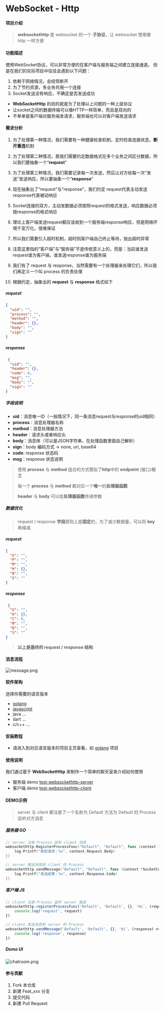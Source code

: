 # WebSocket - Http

#### 项目介绍

> **websockethttp** 是 websocket 的一个 **子协议**，让 websocket 使用像 http 一样方便

#### 功能描述

使用WebSocket协议，可以非常方便的在客户端与服务端之间建立连接通道。 但是在我们的实际项目中往往会遇到以下问题：

1. 依赖于网络情况，会经常断开
2. 为了节约资源，多业务共用一个连接
3. Socket发送没有响应，不确定是否发送成功

- **WebSocketHttp** 的目的就是为了处理以上问题的一种上层协议
- 让socket之间的数据传输可以像HTTP一样简单，而且是双向的
- 不单单是客户端对服务端发请求，服务端也可以对客户端发送请求

#### 需求分析

1. 为了处理第一种情况，我们需要有一种健康检查机制，定时检查连接状态，**断开重连**机制


2. 为了处理第二种情况，那我们需要约定数据格式在多个业务之间区分数据，所以我们要抽象一个“**request**”


3. 为了处理第三种情况，我们需要记录每一次发送，然后让对方给每一次“发送”发送响应，所以要抽象一个“**response**”


4. 现在抽象出了“request”与“response”，我们约定 request代表主动发送 response代表被动响应


5. Socket连接的双方，主动发数据必须按照request的格式发送，响应数据必须按response的格式响应


6. 理论上客户端发送request都应该收到一个服务端response响应，但是网络环境千变万化，很难保证


7. 所以我们需要引入超时机制，超时则客户端自己终止等待，抛出超时异常


8. 注意这里指的“客户端”与“服务端”不是传统意义上的，而是：当前谁发送request谁为客户端，谁发送response谁为服务端


9. 我们有了 request 与 response，当然需要有一个处理器来处理它们，所以我们再定义一个叫 process 的负责处理


10. 根据约定，抽象出的 **request** 与 **response** 格式如下

##### request

```json
{
  "uid": "",
  "process": "",
  "method": "",
  "header": {},
  "body": "",
  "sign": ""
}
```

##### response

```json
 {
  "uid": "",
  "header": {},
  "code": 0,
  "msg": "",
  "body": "",
  "sign": ""
}
```

##### 字段说明

- **uid**：消息唯一ID（一般情况下，同一条消息request与response的uid相同）
- **process**：消息处理器名称
- **method**：消息处理器方法
- **header**：请求头或者响应头
- **body**：消息体（可以是JSON字符串，在处理函数里面自己解析）
- **sign**：body 编码方式 -> none, url, base64
- **code**: response 状态码
- **msg**：response 状态说明

> 使用 **process** 与 **method** 组合的方式模拟了**http**中的 **endpoint** (接口)概念
>
> 每一个 **process** 与 **method** 都对应一个**唯一**的**处理器函数**
>
> **header** 与 **body** 可以给**处理器函数**传递参数

##### 数据优化

> request / response **字段**原则上是**固定**的，为了减少数据量，可以将 **key** 再缩减

##### request

```json
{
  "U": "",
  "P": "",
  "M": "",
  "H": {},
  "B": "",
  "S": ""
}
```

##### response

```json
 {
  "U": "",
  "H": {},
  "C": 0,
  "M": "",
  "B": "",
  "S": ""
}
```

> **以上是最终的 request / response 结构** 

#### 消息流程

![message.png](.images/message.png "message")

#### 软件架构

选择你需要的语言版本

- [golang](https://gitee.com/vesmr/websockethttp-go "golang")
- [javascript](https://gitee.com/vesmr/websockethttp-js "javascript")
- java ...
- dart ...
- c/c++ ...

#### 安装教程

- 请进入到对应语言版本的项目主页查看，如 [golang](https://gitee.com/vesmr/websockethttp-go "golang") 项目

#### 使用说明

我们通过基于 **WebSocketHttp** 来制作一个简单的聊天室来介绍如何使用

- 服务端 demo [test-websockethttp-server](https://gitee.com/vesmr/test-websockethttp-server.git)
- 客户端 demo [test-websockethttp-client](https://gitee.com/vesmr/test-websockethttp-client.git)

#### DEMO示例

> server 与 client 都注册了一个名称为 Default 方法为 Default 的 Process 监听对方消息

##### 服务器 GO

```go
// server 注册 Process 监听 client 消息
websockethttp.RegisterProcessFunc("Default", "Default", func (context *SocketContext) {
    log.Printf("收到请求：%v", context.Request.Body)
})

// server 推送消息到 client 的 Process
websockethttp.sendMessage("Default", "Default", func (context *SocketContext) {
    log.Printf("发送结果：%v", context.Response.Code)
})
```

##### 客户端 JS

```javascript
// client 注册 Process 监听 server 推送
websockethttp.registerProcessFunc('Default', 'Default', {}, 'Hi', (request) => {
    console.log('request', request)
})

// client 发送消息到 server 的 Process
websockethttp.sendMessage('Default', 'Default', {}, 'Hi', (response) => {
    console.log('response', response)
})
```

##### Demo UI

![chatroom.png](.images/chatroom.png "chatroom")

#### 参与贡献

1. Fork 本仓库
2. 新建 Feat_xxx 分支
3. 提交代码
4. 新建 Pull Request
